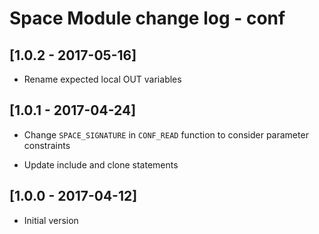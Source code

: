 # Space Module change log - conf

## [1.0.2 - 2017-05-16]

* Rename expected local OUT variables


## [1.0.1 - 2017-04-24]

* Change `SPACE_SIGNATURE` in `CONF_READ` function to consider parameter constraints

* Update include and clone statements


## [1.0.0 - 2017-04-12]

+ Initial version

